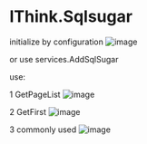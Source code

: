 # IThink.Sqlsugar

initialize by configuration
![image](https://user-images.githubusercontent.com/38428011/189828177-b6213abb-38a9-4097-bc78-a816f6341216.png)

or use services.AddSqlSugar

use:

1 GetPageList
![image](https://user-images.githubusercontent.com/38428011/198200617-ee50772d-b910-4fcd-82ab-899bedb96170.png)

2 GetFirst
![image](https://user-images.githubusercontent.com/38428011/198200653-a7d13f26-0059-4e11-be1d-f4ef1a674fd0.png)

3 commonly used
![image](https://user-images.githubusercontent.com/38428011/198200747-d38e66dd-f229-439b-bc58-d4941357c238.png)
